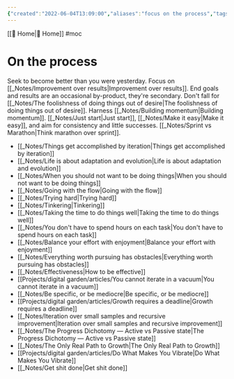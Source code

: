 ```yaml
---
{"created":"2022-06-04T13:09:00","aliases":"focus on the process","tags":["moc"],"dg-publish":true,"permalink":"/resources/mo-cs/on-the-process-mo-c/","dgPassFrontmatter":true,"updated":"2024-12-21T16:57:07.778+01:00"}
---
```


[[ Home\| Home]] #moc 
# On the process

Seek to become better than you were yesterday. 
Focus on [[_Notes/Improvement over results\|Improvement over results]]. End goals and results are an occasional by-product, they're secondary. Don't fall for [[_Notes/The foolishness of doing things out of desire\|The foolishness of doing things out of desire]]. Harness [[_Notes/Building momentum\|Building momentum]]. 
[[_Notes/Just start\|Just start]], [[_Notes/Make it easy\|Make it easy]], and aim for consistency and little successes. [[_Notes/Sprint vs Marathon\|Think marathon over sprint]].

- [[_Notes/Things get accomplished by iteration\|Things get accomplished by iteration]]
- [[_Notes/Life is about adaptation and evolution\|Life is about adaptation and evolution]]
- [[_Notes/When you should not want to be doing things\|When you should not want to be doing things]]
- [[_Notes/Going with the flow\|Going with the flow]]
- [[_Notes/Trying hard\|Trying hard]]
- [[_Notes/Tinkering\|Tinkering]]
- [[_Notes/Taking the time to do things well\|Taking the time to do things well]]
- [[_Notes/You don't have to spend hours on each task\|You don't have to spend hours on each task]]
- [[_Notes/Balance your effort with enjoyment\|Balance your effort with enjoyment]]
- [[_Notes/Everything worth pursuing has obstacles\|Everything worth pursuing has obstacles]]
- [[_Notes/Effectiveness\|How to be effective]]
- [[Projects/digital garden/articles/You cannot iterate in a vacuum\|You cannot iterate in a vacuum]]
- [[_Notes/Be specific, or be mediocre\|Be specific, or be mediocre]]
- [[Projects/digital garden/articles/Growth requires a deadline\|Growth requires a deadline]]
- [[_Notes/Iteration over small samples and recursive improvement\|Iteration over small samples and recursive improvement]]
- [[_Notes/The Progress Dichotomy — Active vs Passive state\|The Progress Dichotomy — Active vs Passive state]]
- [[_Notes/The Only Real Path to Growth\|The Only Real Path to Growth]]
- [[Projects/digital garden/articles/Do What Makes You Vibrate\|Do What Makes You Vibrate]]
- [[_Notes/Get shit done\|Get shit done]]